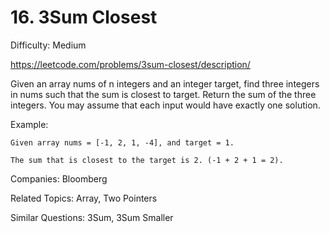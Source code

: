 # 16. 3Sum Closest

Difficulty: Medium

https://leetcode.com/problems/3sum-closest/description/

Given an array nums of n integers and an integer target, find three integers in nums such that the sum is closest to target. Return the sum of the three integers. You may assume that each input would have exactly one solution.

Example:
```
Given array nums = [-1, 2, 1, -4], and target = 1.

The sum that is closest to the target is 2. (-1 + 2 + 1 = 2).
```

Companies: Bloomberg

Related Topics: Array, Two Pointers

Similar Questions: 3Sum, 3Sum Smaller
